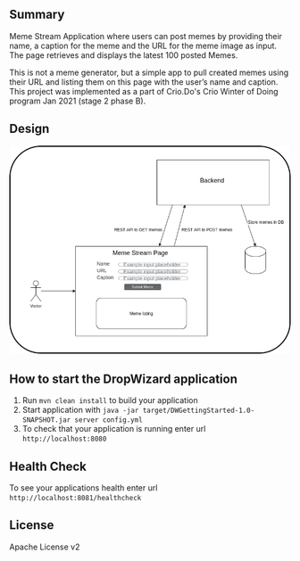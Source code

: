 Summary
---
Meme Stream Application where users can post memes by providing their name, a caption for the meme and the URL for the meme image as input. The page retrieves and displays the latest 100 posted Memes.

This is not a meme generator, but a simple app to pull created memes using their URL and listing them on this page with the user’s name and caption. This project was implemented as a part of Crio.Do's Crio Winter of Doing program Jan 2021 (stage 2 phase B).

Design
---
![](https://github.com/ashu20071/x-meme/blob/master/XMEME_MODULE_BASIC_image_1.png)


How to start the DropWizard application
---

1. Run `mvn clean install` to build your application
1. Start application with `java -jar target/DWGettingStarted-1.0-SNAPSHOT.jar server config.yml`
1. To check that your application is running enter url `http://localhost:8080`

Health Check
---

To see your applications health enter url `http://localhost:8081/healthcheck`

License
---
Apache License v2
